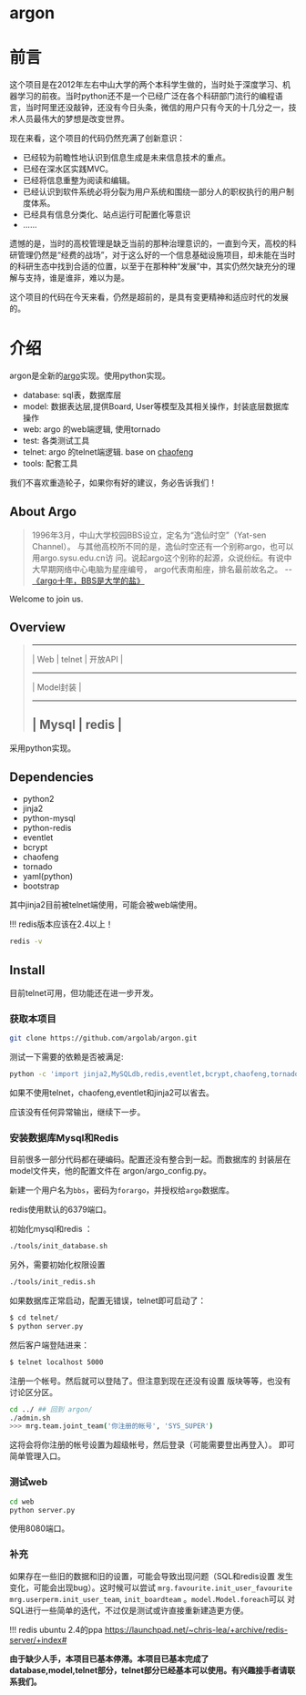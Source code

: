 argon
=====

前言
====

这个项目是在2012年左右中山大学的两个本科学生做的，当时处于深度学习、机器学习的前夜。当时python还不是一个已经广泛在各个科研部门流行的编程语言，当时阿里还没敲钟，还没有今日头条，微信的用户只有今天的十几分之一，技术人员最伟大的梦想是改变世界。

现在来看，这个项目的代码仍然充满了创新意识：

* 已经较为前瞻性地认识到信息生成是未来信息技术的重点。
* 已经在深水区实践MVC。
* 已经将信息重整为阅读和编辑。
* 已经认识到软件系统必将分裂为用户系统和围绕一部分人的职权执行的用户制度体系。
* 已经具有信息分类化、站点运行可配置化等意识
* ……

遗憾的是，当时的高校管理是缺乏当前的那种治理意识的，一直到今天，高校的科研管理仍然是“经费的战场”，对于这么好的一个信息基础设施项目，却未能在当时的科研生态中找到合适的位置，以至于在那种种“发展”中，其实仍然欠缺充分的理解与支持，谁是谁非，难以为是。

这个项目的代码在今天来看，仍然是超前的，是具有变更精神和适应时代的发展的。

介绍
=====


argon是全新的[argo](http://bbs.sysu.edu.cn)实现。使用python实现。

  * database: sql表，数据库层
  * model: 数据表达层,提供Board, User等模型及其相关操作，封装底层数据库操作
  * web: argo 的web端逻辑, 使用tornado
  * test: 各类测试工具
  * telnet: argo 的telnet端逻辑. base on [chaofeng](https://github.com/LTaoist/chaofeng)
  * tools: 配套工具

我们不喜欢重造轮子，如果你有好的建议，务必告诉我们！

About Argo
----------

> 1996年3月，中山大学校园BBS设立，定名为“逸仙时空”（Yat-sen Channel）。
与其他高校所不同的是，逸仙时空还有一个别称argo，也可以用argo.sysu.edu.cn访
问。说起argo这个别称的起源，众说纷纭。有说中大早期网络中心电脑为星座编号，
argo代表南船座，排名最前故名之。 -- [《argo十年，BBS是大学的盐》](http://bbs.sysu.edu.cn:874/#!/anc/D.1044599037.A/D.1152876984.A/D.1152862690.A/M.1152862408.A)

Welcome to join us.

Overview
--------

>  -------- ----------------
>  | Web | telnet | 开放API |
>  --------- ----------------
>  |     Model封装          |
>  ---------- ---------------
>  |    Mysql | redis      |
>  ------------------------

采用python实现。

Dependencies
------------

  * python2
  * jinja2
  * python-mysql
  * python-redis
  * eventlet
  * bcrypt
  * chaofeng
  * tornado
  * yaml(python)
  * bootstrap

其中jinja2目前被telnet端使用，可能会被web端使用。

!!! redis版本应该在2.4以上！

```bash
redis -v
```

Install
-------

目前telnet可用，但功能还在进一步开发。

### 获取本项目

```bash
git clone https://github.com/argolab/argon.git
```

测试一下需要的依赖是否被满足:

```bash
python -c 'import jinja2,MySQLdb,redis,eventlet,bcrypt,chaofeng,tornado,yaml'
```

如果不使用telnet，chaofeng,eventlet和jinja2可以省去。

应该没有任何异常输出，继续下一步。

### 安装数据库Mysql和Redis

目前很多一部分代码都在硬编码。配置还没有整合到一起。而数据库的
封装层在model文件夹，他的配置文件在 argon/argo_config.py。

新建一个用户名为`bbs`，密码为`forargo`，并授权给`argo`数据库。

redis使用默认的6379端口。

初始化mysql和redis ：

```bash
./tools/init_database.sh
```

另外，需要初始化权限设置

```bash
./tools/init_redis.sh
```

如果数据库正常启动，配置无错误，telnet即可启动了：

```bash
$ cd telnet/
$ python server.py
```

然后客户端登陆进来：

```bash
$ telnet localhost 5000
```

注册一个帐号。然后就可以登陆了。但注意到现在还没有设置
版块等等，也没有讨论区分区。

```bash
cd ../ ## 回到 argon/
./admin.sh
>>> mrg.team.joint_team('你注册的帐号', 'SYS_SUPER')
```

这将会将你注册的帐号设置为超级帐号，然后登录（可能需要登出再登入）。
即可简单管理入口。

### 测试web

```bash
cd web
python server.py
```

使用8080端口。

### 补充

如果存在一些旧的数据和旧的设置，可能会导致出现问题（SQL和redis设置
发生变化，可能会出现bug）。这时候可以尝试 `mrg.favourite.init_user_favourite`
`mrg.userperm.init_user_team`, `init_boardteam` 。`model.Model.foreach`可以
对SQL进行一些简单的迭代，不过仅是测试或许直接重新建造更方便。

!!! redis
ubuntu 2.4的ppa
https://launchpad.net/~chris-lea/+archive/redis-server/+index#


**由于缺少人手，本项目已基本停滞。本项目已基本完成了database,model,telnet部分，telnet部分已经基本可以使用。有兴趣接手者请联系我们。**
